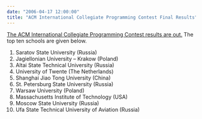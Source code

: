 ```yaml
---
date: "2006-04-17 12:00:00"
title: "ACM International Collegiate Programming Contest Final Results"
---
```




[The ACM International Collegiate Programming Contest results are out.](http://icpc.baylor.edu/icpc/Finals/) The top ten schools are given below.

1. Saratov State University (Russia)
1. Jagiellonian University &#8211; Krakow (Poland)
1. Altai State Technical University (Russia)
1. University of Twente (The Netherlands)
1. Shanghai Jiao Tong University (China)
1. St. Petersburg State University (Russia)
1. Warsaw University (Poland) 
1. Massachusetts Institute of Technology (USA)
1. Moscow State University (Russia)
1. Ufa State Technical University of Aviation (Russia)



